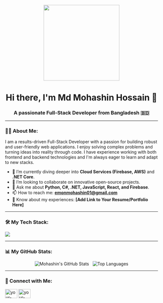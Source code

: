 <p align="center">
  <img src="https://media.giphy.com/media/v1.Y2lkPTc5MGI3NjExM3d6b3N2azZxNmV3OTQ3a3VmbDhpZWw0azQ3ajg0bDh6b250dXpmZSZlcD12MV9pbnRlcm5hbF9naWZfYnlfaWQmY3Q9Zw/RbDKaczqWovIugyJmW/giphy.gif" width="250">
</p>

<div id="header" align="center">
  <h1>
    Hi there, I'm Md Mohashin Hossain 👋
  </h1>
  <h3>A passionate Full-Stack Developer from Bangladesh 🇧🇩</h3>
</div>

---

### 👨‍💻 About Me:

I am a results-driven Full-Stack Developer with a passion for building robust and user-friendly web applications. I enjoy solving complex problems and turning ideas into reality through code. I have experience working with both frontend and backend technologies and I'm always eager to learn and adapt to new stacks.

- 🌱 I’m currently diving deeper into **Cloud Services (Firebase, AWS)** and **.NET Core**.
- 👯 I’m looking to collaborate on innovative open-source projects.
- 💬 Ask me about **Python, C#, .NET, JavaScript, React, and Firebase**.
- 📫 How to reach me: **[emonmohashin01@gmail.com](mailto:emonmohashin01@gmail.com)**
- 📄 Know about my experiences: **[Add Link to Your Resume/Portfolio Here]**

---

### 🛠️ My Tech Stack:

<p align="left">
  <a href="https://skillicons.dev">
    <img src="https://skillicons.dev/icons?i=cs,dotnet,python,django,javascript,react,firebase,html,css,tailwind,bootstrap,git,github" />
  </a>
</p>

---

### 📊 My GitHub Stats:

<p align="center">
  <img src="https://github-readme-stats.vercel.app/api?username=mohashin01&show_icons=true&theme=tokyonight&rank_icon=github" alt="Mohashin's GitHub Stats" />
  &nbsp;
  <img src="https://github-readme-stats.vercel.app/api/top-langs/?username=mohashin01&layout=compact&theme=tokyonight" alt="Top Languages" />
</p>

---

### 🤝 Connect with Me:
<p align="left">
  <a href="https://linkedin.com/in/your-linkedin-username" target="blank"><img align="center" src="https://raw.githubusercontent.com/rahuldkjain/github-profile-readme-generator/master/src/images/icons/Social/linked-in-alt.svg" alt="your-linkedin-username" height="30" width="40" /></a>
  <a href="https://twitter.com/your-twitter-username" target="blank"><img align="center" src="https://raw.githubusercontent.com/rahuldkjain/github-profile-readme-generator/master/src/images/icons/Social/twitter.svg" alt="your-twitter-username" height="30" width="40" /></a>
</p>

